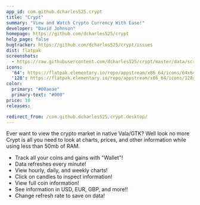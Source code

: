 ```yaml
---
app_id: com.github.dcharles525.crypt
title: "Crypt"
summary: "View and Watch Crypto Currency With Ease!"
developer: "David Johnson"
homepage: https://github.com/dcharles525/crypt
help_page: false
bugtracker: https://github.com/dcharles525/crypt/issues
dist: flatpak
screenshots:
  - https://raw.githubusercontent.com/dcharles525/crypt/master/data/screenshot.png
icons:
  '64': https://flatpak.elementary.io/repo/appstream/x86_64/icons/64x64/com.github.dcharles525.crypt.png
  '128': https://flatpak.elementary.io/repo/appstream/x86_64/icons/128x128/com.github.dcharles525.crypt.png
color:
  primary: "#00aeae"
  primary-text: "#000"
price: 10
releases:

redirect_from: /com.github.dcharles525.crypt.desktop/
---
```


<p>Ever want to view the crypto market in native Vala/GTK? Well look no more Crypt is all you need to look at charts, prices, and other information while using less than 50mb of RAM.</p>
<ul>
<li>Track all your coins and gains with "Wallet"!</li>
<li>Data refreshes every minute!</li>
<li>View hourly, daily, and weekly charts!</li>
<li>Click on candles to inspect information!</li>
<li>View full coin information!</li>
<li>See information in USD, EUR, GBP, and more!!</li>
<li>Change refresh rate to save on data!</li>
</ul>
